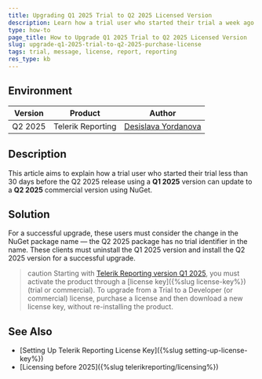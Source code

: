 ```yaml
---
title: Upgrading Q1 2025 Trial to Q2 2025 Licensed Version
description: Learn how a trial user who started their trial a week ago using a Q1 2025 version can update to a Q2 2025 version using NuGet.
type: how-to
page_title: How to Upgrade Q1 2025 Trial to Q2 2025 Licensed Version
slug: upgrade-q1-2025-trial-to-q2-2025-purchase-license
tags: trial, message, license, report, reporting 
res_type: kb
---
```


## Environment

| Version | Product | Author | 
| ---- | ---- | ---- | 
| Q2 2025| Telerik Reporting |[Desislava Yordanova](https://www.telerik.com/blogs/author/desislava-yordanova)| 

## Description

This article aims to explain how a trial user who started their trial less than 30 days before the Q2 2025 release  using a **Q1 2025** version can update to a **Q2 2025** commercial version using NuGet.

## Solution

For a successful upgrade, these users must consider the change in the NuGet package name — the Q2 2025 package has no trial identifier in the name. These clients must uninstall the Q1 2025 version and install the Q2 2025 version for a successful upgrade. 

>caution Starting with [Telerik Reporting version Q1 2025](https://www.telerik.com/blogs/license-key-files-telerik-kendo-ui-products-2025-update), you must activate the product through a [license key]({%slug license-key%}) (trial or commercial). To upgrade from a Trial to a Developer (or commercial) license, purchase a license and then download a new license key, without re-installing the product.


## See Also

* [Setting Up Telerik Reporting License Key]({%slug setting-up-license-key%})
* [Licensing before 2025]({%slug telerikreporting/licensing%})
